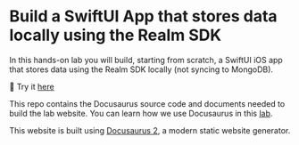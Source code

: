 # Build a SwiftUI App that stores data locally using the Realm SDK

In this hands-on lab you will build, starting from scratch, a SwiftUI iOS app that stores data using the Realm SDK locally (not syncing to MongoDB).

🚀 Try it [here](https://mongodb-developer.github.io/swiftui-atlas-device-sdk-app-lab/)

This repo contains the Docusaurus source code and documents needed to build the lab website. You can learn how we use Docusaurus in this [lab](https://github.com/mongodb-developer/docusaurus-workshop).

This website is built using [Docusaurus 2](https://docusaurus.io/), a modern static website generator. 